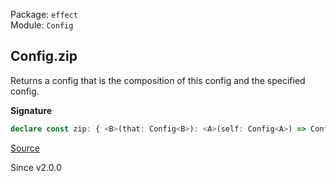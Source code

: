 Package: `effect`<br />
Module: `Config`<br />

## Config.zip

Returns a config that is the composition of this config and the specified
config.

**Signature**

```ts
declare const zip: { <B>(that: Config<B>): <A>(self: Config<A>) => Config<[A, B]>; <A, B>(self: Config<A>, that: Config<B>): Config<[A, B]>; }
```

[Source](https://github.com/Effect-TS/effect/tree/main/packages/effect/src/Config.ts#L497)

Since v2.0.0